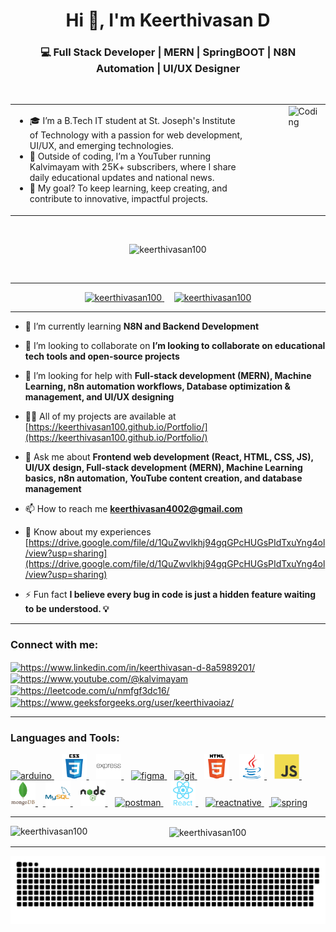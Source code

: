 <h1 align="center">Hi 👋, I'm Keerthivasan D</h1>
<h3 align="center">💻 Full Stack Developer | MERN | SpringBOOT | N8N Automation | UI/UX Designer</h3>
<br>
<table>
  <tr>
    <td valign="top">
      <ul>
        <li>🎓 I’m a B.Tech IT student at St. Joseph's Institute of Technology with a passion for web development, UI/UX, and emerging technologies.</li>
        <li>🎥 Outside of coding, I’m a YouTuber running Kalvimayam with 25K+ subscribers, where I share daily educational updates and national news.</li>
        <li>🚀 My goal? To keep learning, keep creating, and contribute to innovative, impactful projects.</li>
      </ul>
    </td>
    <td width="40">&nbsp;</td>  
    <td valign="top">
      <img alt="Coding" src="https://i.pinimg.com/originals/54/e3/7d/54e37d8074ebcde1d96c77d7b2a7f310.gif" width="400" />
    </td>

    
      
    
  </tr>
</table>
<br>

<p align="center"> <img src="https://komarev.com/ghpvc/?username=keerthivasan100&label=Profile%20views&color=0e75b6&style=flat" alt="keerthivasan100" /> </p>&nbsp;&nbsp;&nbsp;



---

<p align="center">
  <a href="https://github.com/ryo-ma/github-profile-trophy">
    <img src="https://github-profile-trophy.vercel.app/?username=keerthivasan100&row=1&column=3" alt="keerthivasan100" />
  </a>
  &nbsp;&nbsp;&nbsp;
  <a href="https://github.com/ryo-ma/github-profile-trophy">
    <img src="https://github-profile-trophy.vercel.app/?username=keerthivasan100&row=1&column=3&theme=darkhub" alt="keerthivasan100" />
  </a>
</p>

---

- 🌱 I’m currently learning **N8N and Backend Development**

- 👯 I’m looking to collaborate on **I’m looking to collaborate on educational tech tools and open-source projects**

- 🤝 I’m looking for help with **Full-stack development (MERN), Machine Learning, n8n automation workflows, Database optimization & management, and UI/UX designing**

- 👨‍💻 All of my projects are available at [https://keerthivasan100.github.io/Portfolio/](https://keerthivasan100.github.io/Portfolio/)

- 💬 Ask me about **Frontend web development (React, HTML, CSS, JS), UI/UX design, Full-stack development (MERN), Machine Learning basics, n8n automation, YouTube content creation, and database management**

- 📫 How to reach me **keerthivasan4002@gmail.com**

- 📄 Know about my experiences [https://drive.google.com/file/d/1QuZwvlkhj94gqGPcHUGsPIdTxuYng4ol/view?usp=sharing](https://drive.google.com/file/d/1QuZwvlkhj94gqGPcHUGsPIdTxuYng4ol/view?usp=sharing)

- ⚡ Fun fact **I believe every bug in code is just a hidden feature waiting to be understood. 💡**

---

<h3 align="left">Connect with me:</h3>
<p align="left">
<a href="https://linkedin.com/in/https://www.linkedin.com/in/keerthivasan-d-8a5989201/" target="blank"><img align="center" src="https://raw.githubusercontent.com/rahuldkjain/github-profile-readme-generator/master/src/images/icons/Social/linked-in-alt.svg" alt="https://www.linkedin.com/in/keerthivasan-d-8a5989201/" height="30" width="40" /></a>
<a href="https://www.youtube.com/c/https://www.youtube.com/@kalvimayam" target="blank"><img align="center" src="https://raw.githubusercontent.com/rahuldkjain/github-profile-readme-generator/master/src/images/icons/Social/youtube.svg" alt="https://www.youtube.com/@kalvimayam" height="30" width="40" /></a>
<a href="https://www.leetcode.com/https://leetcode.com/u/nmfgf3dc16/" target="blank"><img align="center" src="https://raw.githubusercontent.com/rahuldkjain/github-profile-readme-generator/master/src/images/icons/Social/leet-code.svg" alt="https://leetcode.com/u/nmfgf3dc16/" height="30" width="40" /></a>
<a href="https://auth.geeksforgeeks.org/user/https://www.geeksforgeeks.org/user/keerthivaoiaz/" target="blank"><img align="center" src="https://raw.githubusercontent.com/rahuldkjain/github-profile-readme-generator/master/src/images/icons/Social/geeks-for-geeks.svg" alt="https://www.geeksforgeeks.org/user/keerthivaoiaz/" height="30" width="40" /></a>
</p>

---

<h3 align="left">Languages and Tools:</h3>
<p align="left"> <a href="https://www.arduino.cc/" target="_blank" rel="noreferrer"> <img src="https://cdn.worldvectorlogo.com/logos/arduino-1.svg" alt="arduino" width="40" height="40" "/> </a>&nbsp;&nbsp; <a href="https://www.w3schools.com/css/" target="_blank" rel="noreferrer"> <img src="https://raw.githubusercontent.com/devicons/devicon/master/icons/css3/css3-original-wordmark.svg" alt="css3" width="40" height="40"/> </a>&nbsp;&nbsp; <a href="https://expressjs.com" target="_blank" rel="noreferrer"> <img src="https://raw.githubusercontent.com/devicons/devicon/master/icons/express/express-original-wordmark.svg" alt="express" width="40" height="40"/> </a>&nbsp;&nbsp; <a href="https://www.figma.com/" target="_blank" rel="noreferrer"> <img src="https://www.vectorlogo.zone/logos/figma/figma-icon.svg" alt="figma" width="40" height="40"/> </a>&nbsp;&nbsp; <a href="https://git-scm.com/" target="_blank" rel="noreferrer"> <img src="https://www.vectorlogo.zone/logos/git-scm/git-scm-icon.svg" alt="git" width="40" height="40"/> </a>&nbsp;&nbsp; <a href="https://www.w3.org/html/" target="_blank" rel="noreferrer"> <img src="https://raw.githubusercontent.com/devicons/devicon/master/icons/html5/html5-original-wordmark.svg" alt="html5" width="40" height="40"/> </a>&nbsp;&nbsp; <a href="https://www.java.com" target="_blank" rel="noreferrer"> <img src="https://raw.githubusercontent.com/devicons/devicon/master/icons/java/java-original.svg" alt="java" width="40" height="40"/> </a>&nbsp;&nbsp; <a href="https://developer.mozilla.org/en-US/docs/Web/JavaScript" target="_blank" rel="noreferrer"> <img src="https://raw.githubusercontent.com/devicons/devicon/master/icons/javascript/javascript-original.svg" alt="javascript" width="40" height="40"/> </a>&nbsp;&nbsp; <a href="https://www.mongodb.com/" target="_blank" rel="noreferrer"> <img src="https://raw.githubusercontent.com/devicons/devicon/master/icons/mongodb/mongodb-original-wordmark.svg" alt="mongodb" width="40" height="40"/> </a> &nbsp;&nbsp;<a href="https://www.mysql.com/" target="_blank" rel="noreferrer"> <img src="https://raw.githubusercontent.com/devicons/devicon/master/icons/mysql/mysql-original-wordmark.svg" alt="mysql" width="40" height="40"/> </a>&nbsp;&nbsp; <a href="https://nodejs.org" target="_blank" rel="noreferrer"> <img src="https://raw.githubusercontent.com/devicons/devicon/master/icons/nodejs/nodejs-original-wordmark.svg" alt="nodejs" width="40" height="40"/> </a>&nbsp;&nbsp; <a href="https://postman.com" target="_blank" rel="noreferrer"> <img src="https://www.vectorlogo.zone/logos/getpostman/getpostman-icon.svg" alt="postman" width="40" height="40"/> </a>&nbsp;&nbsp; <a href="https://reactjs.org/" target="_blank" rel="noreferrer"> <img src="https://raw.githubusercontent.com/devicons/devicon/master/icons/react/react-original-wordmark.svg" alt="react" width="40" height="40"/> </a>&nbsp;&nbsp; <a href="https://reactnative.dev/" target="_blank" rel="noreferrer"> <img src="https://reactnative.dev/img/header_logo.svg" alt="reactnative" width="40" height="40"/> </a> &nbsp;&nbsp;<a href="https://spring.io/" target="_blank" rel="noreferrer"> <img src="https://www.vectorlogo.zone/logos/springio/springio-icon.svg" alt="spring" width="40" height="40"/> </a> </p>

---
<div align="center">

<p><img align="left" src="https://github-readme-stats.vercel.app/api/top-langs?username=keerthivasan100&show_icons=true&locale=en&layout=compact" alt="keerthivasan100" /></p>

<p>&nbsp;<img align="center" src="https://github-readme-stats.vercel.app/api?username=keerthivasan100&show_icons=true&locale=en" alt="keerthivasan100" /></p>
</div>

---

<div align="center">
  <img src="https://github.com/keerthivasan100/keerthivasan100/blob/output/github-snake.svg" alt="snake gif" />
</div>


